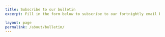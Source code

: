 ```yaml
---
title: Subscribe to our bulletin
excerpt: Fill in the form below to subscribe to our fortnightly email bulletin.

layout: page
permalink: /about/bulletin/
---
```


<div>
<script src="http://scvo.cmph.org/f/o0HMBAgKoPw?js=1"></script>
</div>